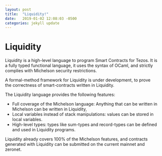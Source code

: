 ```yaml
---
layout: post
title:  "Liquidity!"
date:   2019-01-02 12:08:03 -0500
categories: jekyll update
---
```


# Liquidity

Liquidity is a high-level language to program Smart Contracts for Tezos. It is a fully typed functional language, it uses the syntax of OCaml, and strictly complies with Michelson security restrictions.

A formal-method framework for Liquidity is under development, to prove the correctness of smart-contracts written in Liquidity.

The Liquidity language provides the following features:

- Full coverage of the Michelson language: Anything that can be written in Michelson can be written in Liquidity,
- Local variables instead of stack manipulations: values can be stored in local variables.
- High-level types: types like sum-types and record-types can be defined and used in Liquidity programs.

Liquidity already covers 100% of the Michelson features, and contracts generated with Liquidity can be submitted on the current mainnet and zeronet.